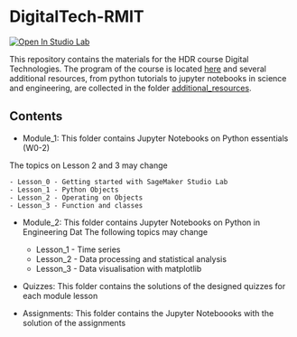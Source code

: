 # DigitalTech-RMIT

[![Open In Studio Lab](https://studiolab.sagemaker.aws/studiolab.svg)](https://studiolab.sagemaker.aws/import/github/elenosa/DigitalTech-RMIT/blob/main/README.md)

This repository contains the materials for the HDR course Digital Technologies. The program of the course is located [here](./program.md) and several additional resources, from python tutorials to jupyter notebooks in science and engineering, are collected in the folder [additional_resources](./additional_resources).

## Contents

- Module_1: This folder contains Jupyter Notebooks on Python essentials (W0-2)

The topics on Lesson 2 and 3 may change

    - Lesson_0 - Getting started with SageMaker Studio Lab
    - Lesson_1 - Python Objects
    - Lesson_2 - Operating on Objects
    - Lesson_3 - Function and classes
  
 
- Module_2: This folder contains Jupyter Notebooks on Python in Engineering Dat
The following topics may change
    - Lesson_1 - Time series
    - Lesson_2 - Data processing and statistical analysis
    - Lesson_3 - Data visualisation with matplotlib

- Quizzes: This folder contains the solutions of the designed quizzes for each module lesson

- Assignments: This folder contains the Jupyter Noteboooks with the solution of the assignments 
